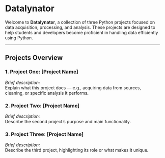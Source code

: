 # Datalynator

Welcome to **Datalynator**, a collection of three Python projects focused on data acquisition, processing, and analysis. These projects are designed to help students and developers become proficient in handling data efficiently using Python.

---

## Projects Overview

### 1. Project One: [Project Name]
*Brief description:*  
Explain what this project does — e.g., acquiring data from sources, cleaning, or specific analysis it performs.

### 2. Project Two: [Project Name]
*Brief description:*  
Describe the second project’s purpose and main functionality.

### 3. Project Three: [Project Name]
*Brief description:*  
Describe the third project, highlighting its role or what makes it unique.
